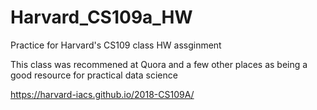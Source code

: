 # Harvard_CS109a_HW

Practice for Harvard's CS109 class HW assginment

This class was recommened at Quora and a few other places as being a good resource for practical data science

https://harvard-iacs.github.io/2018-CS109A/

